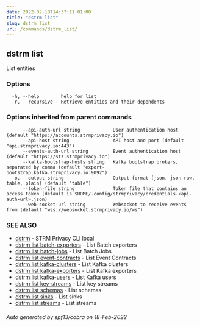 ```yaml
---
date: 2022-02-18T14:37:11+01:00
title: "dstrm list"
slug: dstrm_list
url: /commands/dstrm_list/
---
```

## dstrm list

List entities

### Options

```
  -h, --help        help for list
  -r, --recursive   Retrieve entities and their dependents
```

### Options inherited from parent commands

```
      --api-auth-url string            User authentication host (default "https://accounts.strmprivacy.io")
      --api-host string                API host and port (default "api.strmprivacy.io:443")
      --events-auth-url string         Event authentication host (default "https://sts.strmprivacy.io")
      --kafka-bootstrap-hosts string   Kafka bootstrap brokers, separated by comma (default "export-bootstrap.kafka.strmprivacy.io:9092")
  -o, --output string                  Output format [json, json-raw, table, plain] (default "table")
      --token-file string              Token file that contains an access token (default is $HOME/.config/strmprivacy/credentials-<api-auth-url>.json)
      --web-socket-url string          Websocket to receive events from (default "wss://websocket.strmprivacy.io/ws")
```

### SEE ALSO

* [dstrm](dstrm.md)	 - STRM Privacy CLI local
* [dstrm list batch-exporters](dstrm_list_batch-exporters.md)	 - List Batch exporters
* [dstrm list batch-jobs](dstrm_list_batch-jobs.md)	 - List Batch Jobs
* [dstrm list event-contracts](dstrm_list_event-contracts.md)	 - List Event Contracts
* [dstrm list kafka-clusters](dstrm_list_kafka-clusters.md)	 - List Kafka clusters
* [dstrm list kafka-exporters](dstrm_list_kafka-exporters.md)	 - List Kafka exporters
* [dstrm list kafka-users](dstrm_list_kafka-users.md)	 - List Kafka users
* [dstrm list key-streams](dstrm_list_key-streams.md)	 - List key streams
* [dstrm list schemas](dstrm_list_schemas.md)	 - List schemas
* [dstrm list sinks](dstrm_list_sinks.md)	 - List sinks
* [dstrm list streams](dstrm_list_streams.md)	 - List streams

###### Auto generated by spf13/cobra on 18-Feb-2022
